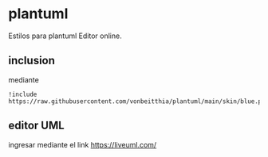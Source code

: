 # plantuml
  Estilos para plantuml Editor online.
  
  ## inclusion
  
  mediante
  ```plantuml
  !include https://raw.githubusercontent.com/vonbeitthia/plantuml/main/skin/blue.plantuml
```
 
## editor UML
ingresar mediante el link https://liveuml.com/ 
